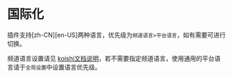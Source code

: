 # 国际化
插件支持[zh-CN][en-US]两种语言，优先级为`频道语言>平台语言`，如有需要可进行切换。

频道语言设置请见 [koishi文档说明](https://koishi.chat/zh-CN/manual/usage/customize.html#%E5%9B%BD%E9%99%85%E5%8C%96)，若不需要指定频道语言，使用通用的平台语言请于`全局设置`中设置语言优先级。
